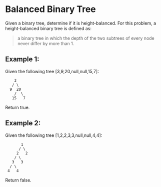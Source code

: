 # Balanced Binary Tree

Given a binary tree, determine if it is height-balanced.
For this problem, a height-balanced binary tree is defined as:

> a binary tree in which the depth of the two subtrees of every node never differ by more than 1.

## Example 1:

Given the following tree [3,9,20,null,null,15,7]:

```
    3
   / \
  9  20
    /  \
   15   7
```

Return true.

## Example 2:

Given the following tree [1,2,2,3,3,null,null,4,4]:

```
       1
      / \
     2   2
    / \
   3   3
  / \
 4   4
```

Return false.
